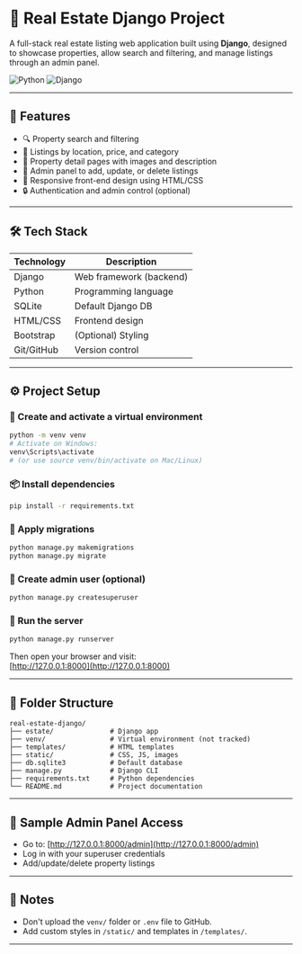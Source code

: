# 🏡 Real Estate Django Project

A full-stack real estate listing web application built using **Django**, designed to showcase properties, allow search and filtering, and manage listings through an admin panel.

![Python](https://img.shields.io/badge/python-3.10+-blue)
![Django](https://img.shields.io/badge/Django-4.x-green)

---

## 🚀 Features

- 🔍 Property search and filtering
- 🏢 Listings by location, price, and category
- 📸 Property detail pages with images and description
- 👤 Admin panel to add, update, or delete listings
- 🎨 Responsive front-end design using HTML/CSS
- 🔒 Authentication and admin control (optional)

---

## 🛠️ Tech Stack

| Technology | Description               |
|------------|---------------------------|
| Django     | Web framework (backend)   |
| Python     | Programming language      |
| SQLite     | Default Django DB         |
| HTML/CSS   | Frontend design           |
| Bootstrap  | (Optional) Styling        |
| Git/GitHub | Version control           |

---

## ⚙️ Project Setup

### 🐍 Create and activate a virtual environment

```bash
python -m venv venv
# Activate on Windows:
venv\Scripts\activate
# (or use source venv/bin/activate on Mac/Linux)
```

### 📦 Install dependencies

```bash
pip install -r requirements.txt
```

### 🔧 Apply migrations

```bash
python manage.py makemigrations
python manage.py migrate
```

### 🔐 Create admin user (optional)

```bash
python manage.py createsuperuser
```

### 🚀 Run the server

```bash
python manage.py runserver
```

Then open your browser and visit:  
[http://127.0.0.1:8000](http://127.0.0.1:8000)

---

## 📁 Folder Structure

```
real-estate-django/
├── estate/              # Django app
├── venv/                # Virtual environment (not tracked)
├── templates/           # HTML templates
├── static/              # CSS, JS, images
├── db.sqlite3           # Default database
├── manage.py            # Django CLI
├── requirements.txt     # Python dependencies
└── README.md            # Project documentation
```

---

## 🧪 Sample Admin Panel Access

- Go to: [http://127.0.0.1:8000/admin](http://127.0.0.1:8000/admin)
- Log in with your superuser credentials
- Add/update/delete property listings

---

## 📌 Notes

- Don't upload the `venv/` folder or `.env` file to GitHub.
- Add custom styles in `/static/` and templates in `/templates/`.

---


